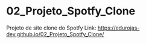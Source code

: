 # 02_Projeto_Spotfy_Clone
 Projeto de site clone do Spotfy
Link: https://edurojas-dev.github.io/02_Projeto_Spotfy_Clone/
